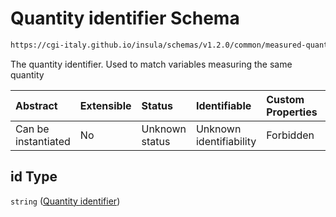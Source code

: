 # Quantity identifier Schema

```txt
https://cgi-italy.github.io/insula/schemas/v1.2.0/common/measured-quantity.schema.json#/properties/id
```

The quantity identifier. Used to match variables measuring the same quantity

| Abstract            | Extensible | Status         | Identifiable            | Custom Properties | Additional Properties | Access Restrictions | Defined In                                                                                             |
| :------------------ | :--------- | :------------- | :---------------------- | :---------------- | :-------------------- | :------------------ | :----------------------------------------------------------------------------------------------------- |
| Can be instantiated | No         | Unknown status | Unknown identifiability | Forbidden         | Allowed               | none                | [measured-quantity.schema.json\*](schemas/common/measured-quantity.schema.json) |

## id Type

`string` ([Quantity identifier](measured-quantity-properties-quantity-identifier.md))
